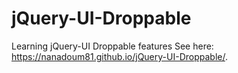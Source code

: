 # jQuery-UI-Droppable
Learning jQuery-UI Droppable features
See here: https://nanadoum81.github.io/jQuery-UI-Droppable/.
